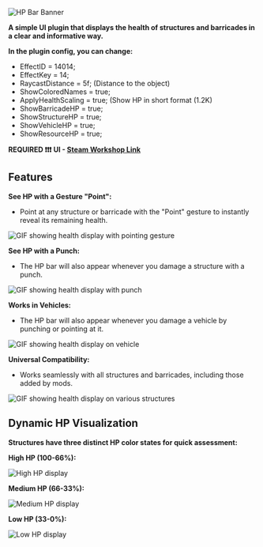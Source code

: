 ![HP Bar Banner](https://github.com/user-attachments/assets/6aeb8621-5c9f-46d5-bcc3-e9fda15a034b)

**A simple UI plugin that displays the health of structures and barricades in a clear and informative way.**

**In the plugin config, you can change:**
- EffectID = 14014;
- EffectKey = 14;
- RaycastDistance = 5f; (Distance to the object)
- ShowColoredNames = true;
- ApplyHealthScaling = true; (Show HP in short format (1.2K)
- ShowBarricadeHP = true;
- ShowStructureHP = true;
- ShowVehicleHP = true;
- ShowResourceHP = true;

**REQUIRED ❗❗❗**
**UI - [Steam Workshop Link](https://steamcommunity.com/sharedfiles/filedetails/?id=3239310495)**

## Features

**See HP with a Gesture "Point":**

- Point at any structure or barricade with the "Point" gesture to instantly reveal its remaining health.

![GIF showing health display with pointing gesture](https://github.com/Syetag/oldwarHP/assets/109528894/a514461e-27e2-4465-8e64-5dfd1ae17ed3)

**See HP with a Punch:**

- The HP bar will also appear whenever you damage a structure with a punch.

![GIF showing health display with punch](https://github.com/Syetag/oldwarHP/assets/109528894/63b0da47-1cec-4aee-9eb2-28e8c9cf7115)

**Works in Vehicles:**

- The HP bar will also appear whenever you damage a vehicle by punching or pointing at it.

![GIF showing health display on vehicle](https://github.com/Syetag/oldwarHP/assets/109528894/e4ec4c49-5187-4686-860d-e91e09f7c125)

**Universal Compatibility:**

- Works seamlessly with all structures and barricades, including those added by mods.

![GIF showing health display on various structures](https://github.com/Syetag/oldwarHP/assets/109528894/2c515363-966d-4ea2-8b03-53e9903b6076)

## Dynamic HP Visualization

**Structures have three distinct HP color states for quick assessment:**

**High HP (100-66%):**

![High HP display](https://github.com/Syetag/oldwarHP/assets/109528894/aa6cbe68-6548-41af-b883-5e8c0cfa76ea)

**Medium HP (66-33%):**

![Medium HP display](https://github.com/Syetag/oldwarHP/assets/109528894/5dc1c2ef-0d43-40c5-95c8-f9490dc8b7ba)

**Low HP (33-0%):**

![Low HP display](https://github.com/Syetag/oldwarHP/assets/109528894/acf1dbba-bfe2-4415-9787-8be724135994)
